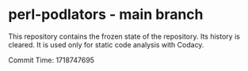 # perl-podlators - main branch

This repository contains the frozen state of the repository.
Its history is cleared. It is used only for static code
analysis with Codacy.

Commit Time: 1718747695
